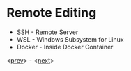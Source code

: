 # Remote Editing

* SSH - Remote Server
* WSL - Windows Subsystem for Linux
* Docker - Inside Docker Container

<[prev](6.md)> - <[next](8.md)>
